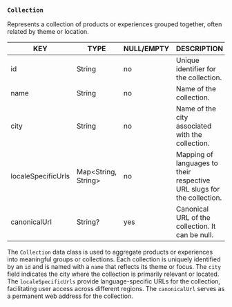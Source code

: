 ### `Collection`

Represents a collection of products or experiences grouped together, often related by theme or location.

| KEY                | TYPE                | NULL/EMPTY | DESCRIPTION                                                            |
|--------------------|---------------------|------------|------------------------------------------------------------------------|
| id                 | String              | no         | Unique identifier for the collection.                                  |
| name               | String              | no         | Name of the collection.                                                |
| city               | String              | no         | Name of the city associated with the collection.                       |
| localeSpecificUrls | Map<String, String> | no         | Mapping of languages to their respective URL slugs for the collection. |
| canonicalUrl       | String?             | yes        | Canonical URL of the collection. It can be null.                       |

The `Collection` data class is used to aggregate products or experiences into meaningful groups or collections. Each collection is uniquely identified by an `id` and is named with a `name` that reflects its theme or focus. The `city` field indicates the city where the collection is primarily relevant or located. The `localeSpecificUrls` provide language-specific URLs for the collection, facilitating user access across different regions. The `canonicalUrl` serves as a permanent web address for the collection.